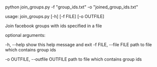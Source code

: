 python join_groups.py -f "group_ids.txt" -o "joined_group_ids.txt"

usage: join_groups.py [-h] [-f FILE] [-o OUTFILE]

Join facebook groups with ids specified in a file

optional arguments:


  -h, --help            show this help message and exit
  -f FILE, --file FILE  path to file which contains group ids


  -o OUTFILE, --outfile OUTFILE
                        path to file which contains group ids